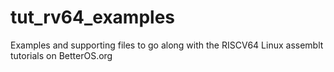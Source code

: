 # tut_rv64_examples
Examples and supporting files to go along with the RISCV64 Linux assemblt tutorials on BetterOS.org
